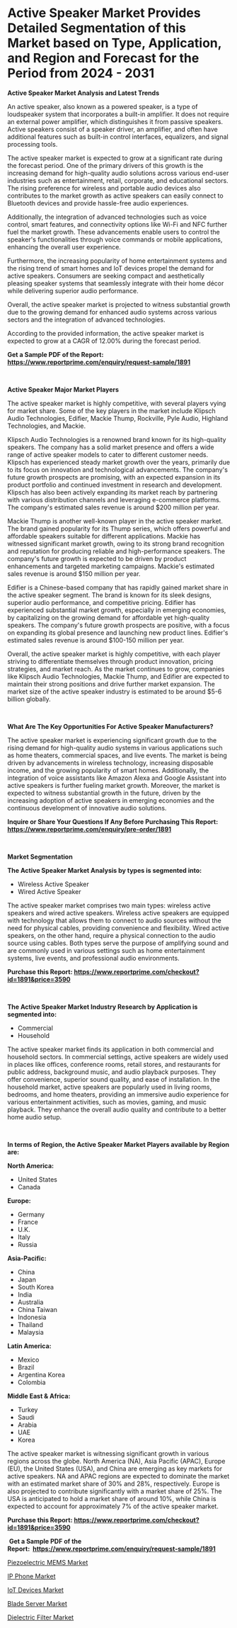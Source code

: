 <p><h1>Active Speaker Market Provides Detailed Segmentation of this Market based on Type, Application, and Region and Forecast for the Period from 2024 - 2031</h1></p><p><strong>Active Speaker Market Analysis and Latest Trends</strong></p>
<p><p>An active speaker, also known as a powered speaker, is a type of loudspeaker system that incorporates a built-in amplifier. It does not require an external power amplifier, which distinguishes it from passive speakers. Active speakers consist of a speaker driver, an amplifier, and often have additional features such as built-in control interfaces, equalizers, and signal processing tools.</p><p>The active speaker market is expected to grow at a significant rate during the forecast period. One of the primary drivers of this growth is the increasing demand for high-quality audio solutions across various end-user industries such as entertainment, retail, corporate, and educational sectors. The rising preference for wireless and portable audio devices also contributes to the market growth as active speakers can easily connect to Bluetooth devices and provide hassle-free audio experiences.</p><p>Additionally, the integration of advanced technologies such as voice control, smart features, and connectivity options like Wi-Fi and NFC further fuel the market growth. These advancements enable users to control the speaker's functionalities through voice commands or mobile applications, enhancing the overall user experience.</p><p>Furthermore, the increasing popularity of home entertainment systems and the rising trend of smart homes and IoT devices propel the demand for active speakers. Consumers are seeking compact and aesthetically pleasing speaker systems that seamlessly integrate with their home décor while delivering superior audio performance.</p><p>Overall, the active speaker market is projected to witness substantial growth due to the growing demand for enhanced audio systems across various sectors and the integration of advanced technologies.</p><p>According to the provided information, the active speaker market is expected to grow at a CAGR of 12.00% during the forecast period.</p></p>
<p><strong>Get a Sample PDF of the Report:&nbsp; <a href="https://www.reportprime.com/enquiry/request-sample/1891">https://www.reportprime.com/enquiry/request-sample/1891</a></strong></p>
<p>&nbsp;</p>
<p><strong>Active Speaker Major Market Players</strong></p>
<p><p>The active speaker market is highly competitive, with several players vying for market share. Some of the key players in the market include Klipsch Audio Technologies, Edifier, Mackie Thump, Rockville, Pyle Audio, Highland Technologies, and Mackie.</p><p>Klipsch Audio Technologies is a renowned brand known for its high-quality speakers. The company has a solid market presence and offers a wide range of active speaker models to cater to different customer needs. Klipsch has experienced steady market growth over the years, primarily due to its focus on innovation and technological advancements. The company's future growth prospects are promising, with an expected expansion in its product portfolio and continued investment in research and development. Klipsch has also been actively expanding its market reach by partnering with various distribution channels and leveraging e-commerce platforms. The company's estimated sales revenue is around $200 million per year.</p><p>Mackie Thump is another well-known player in the active speaker market. The brand gained popularity for its Thump series, which offers powerful and affordable speakers suitable for different applications. Mackie has witnessed significant market growth, owing to its strong brand recognition and reputation for producing reliable and high-performance speakers. The company's future growth is expected to be driven by product enhancements and targeted marketing campaigns. Mackie's estimated sales revenue is around $150 million per year.</p><p>Edifier is a Chinese-based company that has rapidly gained market share in the active speaker segment. The brand is known for its sleek designs, superior audio performance, and competitive pricing. Edifier has experienced substantial market growth, especially in emerging economies, by capitalizing on the growing demand for affordable yet high-quality speakers. The company's future growth prospects are positive, with a focus on expanding its global presence and launching new product lines. Edifier's estimated sales revenue is around $100-150 million per year.</p><p>Overall, the active speaker market is highly competitive, with each player striving to differentiate themselves through product innovation, pricing strategies, and market reach. As the market continues to grow, companies like Klipsch Audio Technologies, Mackie Thump, and Edifier are expected to maintain their strong positions and drive further market expansion. The market size of the active speaker industry is estimated to be around $5-6 billion globally.</p></p>
<p>&nbsp;</p>
<p><strong>What Are The Key Opportunities For Active Speaker Manufacturers?</strong></p>
<p><p>The active speaker market is experiencing significant growth due to the rising demand for high-quality audio systems in various applications such as home theaters, commercial spaces, and live events. The market is being driven by advancements in wireless technology, increasing disposable income, and the growing popularity of smart homes. Additionally, the integration of voice assistants like Amazon Alexa and Google Assistant into active speakers is further fueling market growth. Moreover, the market is expected to witness substantial growth in the future, driven by the increasing adoption of active speakers in emerging economies and the continuous development of innovative audio solutions.</p></p>
<p><strong>Inquire or Share Your Questions If Any Before Purchasing This Report: <a href="https://www.reportprime.com/enquiry/pre-order/1891">https://www.reportprime.com/enquiry/pre-order/1891</a></strong></p>
<p>&nbsp;</p>
<p><strong>Market Segmentation</strong></p>
<p><strong>The Active Speaker Market Analysis by types is segmented into:</strong></p>
<p><ul><li>Wireless Active Speaker</li><li>Wired Active Speaker</li></ul></p>
<p><p>The active speaker market comprises two main types: wireless active speakers and wired active speakers. Wireless active speakers are equipped with technology that allows them to connect to audio sources without the need for physical cables, providing convenience and flexibility. Wired active speakers, on the other hand, require a physical connection to the audio source using cables. Both types serve the purpose of amplifying sound and are commonly used in various settings such as home entertainment systems, live events, and professional audio environments.</p></p>
<p><strong>Purchase this Report:&nbsp;<a href="https://www.reportprime.com/checkout?id=1891&price=3590">https://www.reportprime.com/checkout?id=1891&price=3590</a></strong></p>
<p>&nbsp;</p>
<p><strong>The Active Speaker Market Industry Research by Application is segmented into:</strong></p>
<p><ul><li>Commercial</li><li>Household</li></ul></p>
<p><p>The active speaker market finds its application in both commercial and household sectors. In commercial settings, active speakers are widely used in places like offices, conference rooms, retail stores, and restaurants for public address, background music, and audio playback purposes. They offer convenience, superior sound quality, and ease of installation. In the household market, active speakers are popularly used in living rooms, bedrooms, and home theaters, providing an immersive audio experience for various entertainment activities, such as movies, gaming, and music playback. They enhance the overall audio quality and contribute to a better home audio setup.</p></p>
<p>&nbsp;</p>
<p><strong>In terms of Region, the Active Speaker Market Players available by Region are:</strong></p>
<p>
    <p> <strong> North America: </strong>
        <ul>
            <li>United States</li>
            <li>Canada</li>
        </ul>
        </p> 
    <p> <strong> Europe: </strong>
        <ul>
            <li>Germany</li>
            <li>France</li>
            <li>U.K.</li>
            <li>Italy</li>
            <li>Russia</li>
        </ul>
        </p> 
    <p> <strong> Asia-Pacific: </strong>
        <ul>
            <li>China</li>
            <li>Japan</li>
            <li>South Korea</li>
            <li>India</li>
            <li>Australia</li>
            <li>China Taiwan</li>
            <li>Indonesia</li>
            <li>Thailand</li>
            <li>Malaysia</li>
        </ul>
        </p> 
    <p> <strong> Latin America: </strong>
        <ul>
            <li>Mexico</li>
            <li>Brazil</li>
            <li>Argentina Korea</li>
            <li>Colombia</li>
        </ul>
        </p> 
    <p> <strong> Middle East & Africa: </strong>
        <ul>
            <li>Turkey</li>
            <li>Saudi</li>
            <li>Arabia</li>
            <li>UAE</li>
            <li>Korea</li>
        </ul>
    </p>
    </p>
<p><p>The active speaker market is witnessing significant growth in various regions across the globe. North America (NA), Asia Pacific (APAC), Europe (EU), the United States (USA), and China are emerging as key markets for active speakers. NA and APAC regions are expected to dominate the market with an estimated market share of 30% and 28%, respectively. Europe is also projected to contribute significantly with a market share of 25%. The USA is anticipated to hold a market share of around 10%, while China is expected to account for approximately 7% of the active speaker market.</p></p>
<p><strong>Purchase this Report: <a href="https://www.reportprime.com/checkout?id=1891&price=3590">https://www.reportprime.com/checkout?id=1891&price=3590</a></strong></p>
<p>&nbsp;<strong>Get a Sample PDF of the Report:&nbsp;&nbsp;<a href="https://www.reportprime.com/enquiry/request-sample/1891">https://www.reportprime.com/enquiry/request-sample/1891</a></strong></p>
<p><strong></strong></p>
<p><p><a href="https://github.com/abbypearson7765/Market-Research-Report-List-2/blob/main/piezoelectric-mems-market.md">Piezoelectric MEMS Market</a></p><p><a href="https://github.com/gulaimolin/Market-Research-Report-List-2/blob/main/ip-phone-market.md">IP Phone Market</a></p><p><a href="https://github.com/grishafomin4852/Market-Research-Report-List-2/blob/main/iot-devices-market.md">IoT Devices Market</a></p><p><a href="https://github.com/ruslanpoljakovrd177/Market-Research-Report-List-2/blob/main/blade-server-market.md">Blade Server Market</a></p><p><a href="https://github.com/dziulagalemab/Market-Research-Report-List-2/blob/main/dielectric-filter-market.md">Dielectric Filter Market</a></p></p>